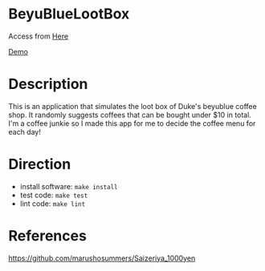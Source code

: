 # BeyuBlueLootBox

Access from [Here](https://pj1-bblb.appspot.com/)

[Demo](https://youtu.be/RTkC_XJJ-R4)

# Description

This is an application that simulates the loot box of Duke's beyublue coffee shop.
It randomly suggests coffees that can be bought under $10 in total.
I'm a coffee junkie so I made this app for me to decide the coffee menu for each day!

# Direction
* install software: ```make install```
* test code: ```make test```
* lint code: ```make lint```

# References
https://github.com/marushosummers/Saizeriya_1000yen